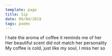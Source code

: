 ```yaml
---
template: page
title: Sip
date: 09/04/2019
tags: poems
---
```


I hate the aroma of coffee it reminds me of her  
Her beautiful scent did not match her personality  
My coffee is cold, just like my soul, I miss her so
